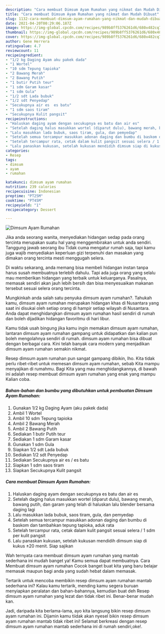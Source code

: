 ```yaml
---
description: "Cara membuat Dimsum Ayam Rumahan yang nikmat dan Mudah Dibuat"
title: "Cara membuat Dimsum Ayam Rumahan yang nikmat dan Mudah Dibuat"
slug: 1132-cara-membuat-dimsum-ayam-rumahan-yang-nikmat-dan-mudah-dibuat
date: 2021-04-20T00:29:06.187Z
image: https://img-global.cpcdn.com/recipes/989b8ff5376261d6/680x482cq70/dimsum-ayam-rumahan-foto-resep-utama.jpg
thumbnail: https://img-global.cpcdn.com/recipes/989b8ff5376261d6/680x482cq70/dimsum-ayam-rumahan-foto-resep-utama.jpg
cover: https://img-global.cpcdn.com/recipes/989b8ff5376261d6/680x482cq70/dimsum-ayam-rumahan-foto-resep-utama.jpg
author: Gene Herrera
ratingvalue: 4.7
reviewcount: 11
recipeingredient:
- "1/2 kg Daging Ayam aku pakek dada"
- "1 Wortel"
- "10 sdm Tepung tapioka"
- "2 Bawang Merah"
- "2 Bawang Putih"
- "1 butir Putih teur"
- "1 sdm Garam kasar"
- "1 sdm Gula"
- "1/2 sdt Lada bubuk"
- "1/2 sdt Penyedap"
- "Secukupnya air es  es batu"
- "1 sdm saos tiram"
- "Secukupnya Kulit pangsit"
recipeinstructions:
- "Haluskan daging ayam dengan secukupnya es batu dan air es"
- "Setelah daging halus masukkan wortel (diparut dulu), bawang merah, bawang putih, dan garam yang telah di haluskan lalu blender bersama daging lagi"
- "Lalu masukkan lada bubuk, saos tiram, gula, dan pemyedap"
- "Setelah semua tercampur masukkan adonan daging dan bumbu di baskom dan tambahkan tepung tapioka, aduk rata"
- "Setelah tercampur rata, cetak dalam kulit pangsit sesuai selera / 1 sdm per kulit pangsit"
- "Lalu panaskan kukusan, setelah kukusan mendidih dimsum siap di kukus ±20 menit. Siap sajikan"
categories:
- Resep
tags:
- dimsum
- ayam
- rumahan

katakunci: dimsum ayam rumahan 
nutrition: 239 calories
recipecuisine: Indonesian
preptime: "PT25M"
cooktime: "PT45M"
recipeyield: "1"
recipecategory: Dessert

---
```



![Dimsum Ayam Rumahan](https://img-global.cpcdn.com/recipes/989b8ff5376261d6/680x482cq70/dimsum-ayam-rumahan-foto-resep-utama.jpg)

Jika anda seorang wanita, menyediakan hidangan sedap pada orang tercinta merupakan suatu hal yang menggembirakan untuk anda sendiri. Tanggung jawab seorang ibu Tidak cuma mengatur rumah saja, tapi kamu juga wajib menyediakan keperluan gizi terpenuhi dan masakan yang dimakan orang tercinta mesti menggugah selera.

Di waktu  sekarang, anda memang bisa membeli hidangan instan tanpa harus susah membuatnya terlebih dahulu. Tapi ada juga orang yang selalu mau memberikan hidangan yang terbaik untuk keluarganya. Pasalnya, memasak sendiri akan jauh lebih bersih dan bisa menyesuaikan makanan tersebut sesuai selera orang tercinta. 



Mungkinkah anda salah satu penyuka dimsum ayam rumahan?. Tahukah kamu, dimsum ayam rumahan merupakan hidangan khas di Nusantara yang saat ini disukai oleh setiap orang di hampir setiap wilayah di Nusantara. Anda dapat menghidangkan dimsum ayam rumahan hasil sendiri di rumah dan boleh dijadikan hidangan favoritmu di hari libur.

Kamu tidak usah bingung jika kamu ingin memakan dimsum ayam rumahan, lantaran dimsum ayam rumahan gampang untuk didapatkan dan kalian pun boleh mengolahnya sendiri di rumah. dimsum ayam rumahan bisa dibuat dengan berbagai cara. Kini telah banyak cara modern yang menjadikan dimsum ayam rumahan semakin nikmat.

Resep dimsum ayam rumahan pun sangat gampang dibikin, lho. Kita tidak perlu ribet-ribet untuk memesan dimsum ayam rumahan, sebab Kita mampu menyajikan di rumahmu. Bagi Kita yang mau menghidangkannya, di bawah ini adalah resep membuat dimsum ayam rumahan yang enak yang mampu Kalian coba.

<!--inarticleads1-->

##### Bahan-bahan dan bumbu yang dibutuhkan untuk pembuatan Dimsum Ayam Rumahan:

1. Gunakan 1/2 kg Daging Ayam (aku pakek dada)
1. Ambil 1 Wortel
1. Ambil 10 sdm Tepung tapioka
1. Ambil 2 Bawang Merah
1. Ambil 2 Bawang Putih
1. Sediakan 1 butir Putih teur
1. Sediakan 1 sdm Garam kasar
1. Gunakan 1 sdm Gula
1. Siapkan 1/2 sdt Lada bubuk
1. Sediakan 1/2 sdt Penyedap
1. Sediakan Secukupnya air es / es batu
1. Siapkan 1 sdm saos tiram
1. Siapkan Secukupnya Kulit pangsit




<!--inarticleads2-->

##### Cara membuat Dimsum Ayam Rumahan:

1. Haluskan daging ayam dengan secukupnya es batu dan air es
1. Setelah daging halus masukkan wortel (diparut dulu), bawang merah, bawang putih, dan garam yang telah di haluskan lalu blender bersama daging lagi
1. Lalu masukkan lada bubuk, saos tiram, gula, dan pemyedap
1. Setelah semua tercampur masukkan adonan daging dan bumbu di baskom dan tambahkan tepung tapioka, aduk rata
1. Setelah tercampur rata, cetak dalam kulit pangsit sesuai selera / 1 sdm per kulit pangsit
1. Lalu panaskan kukusan, setelah kukusan mendidih dimsum siap di kukus ±20 menit. Siap sajikan




Wah ternyata cara membuat dimsum ayam rumahan yang mantab sederhana ini mudah banget ya! Kamu semua dapat membuatnya. Cara Membuat dimsum ayam rumahan Cocok banget buat kita yang baru belajar memasak maupun bagi anda yang sudah hebat dalam memasak.

Tertarik untuk mencoba membikin resep dimsum ayam rumahan mantab sederhana ini? Kalau kamu tertarik, mending kamu segera buruan menyiapkan peralatan dan bahan-bahannya, kemudian buat deh Resep dimsum ayam rumahan yang lezat dan tidak ribet ini. Benar-benar mudah kan. 

Jadi, daripada kita berlama-lama, ayo kita langsung bikin resep dimsum ayam rumahan ini. Dijamin kamu tiidak akan nyesel bikin resep dimsum ayam rumahan mantab tidak ribet ini! Selamat berkreasi dengan resep dimsum ayam rumahan mantab sederhana ini di rumah sendiri,oke!.

